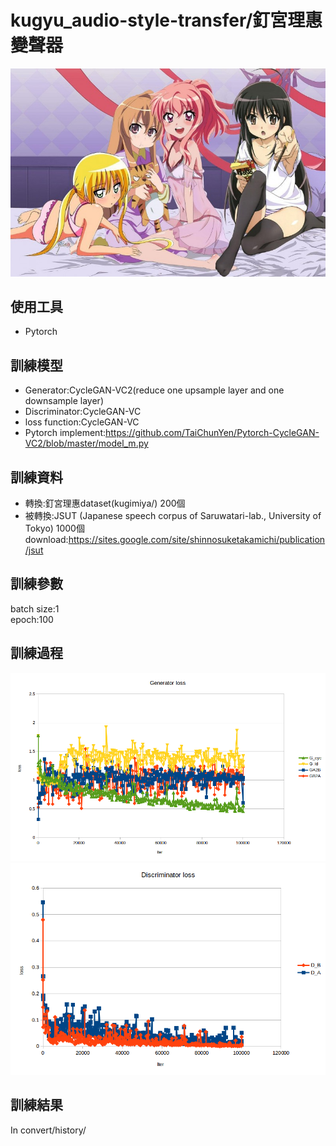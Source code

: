 # kugyu_audio-style-transfer/釘宮理惠變聲器
![image](https://github.com/TaiChunYen/kugyu_audio-style-transfer/blob/master/figure/kugimiya4moe.jpeg)
## 使用工具
* Pytorch  

## 訓練模型
* Generator:CycleGAN-VC2(reduce one upsample layer and one downsample layer)  
* Discriminator:CycleGAN-VC  
* loss function:CycleGAN-VC
* Pytorch implement:https://github.com/TaiChunYen/Pytorch-CycleGAN-VC2/blob/master/model_m.py  
## 訓練資料
* 轉換:釘宮理惠dataset(kugimiya/) 200個  
* 被轉換:JSUT (Japanese speech corpus of Saruwatari-lab., University of Tokyo) 1000個  
download:https://sites.google.com/site/shinnosuketakamichi/publication/jsut  

## 訓練參數
batch size:1  
epoch:100  

## 訓練過程
![image](https://github.com/TaiChunYen/kugyu_audio-style-transfer/blob/master/figure/g_loss.png)
![image](https://github.com/TaiChunYen/kugyu_audio-style-transfer/blob/master/figure/d_loss.png)
## 訓練結果
In convert/history/  



